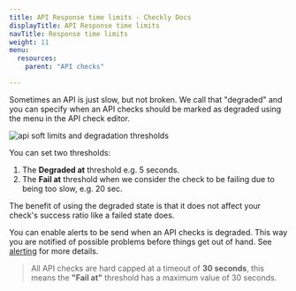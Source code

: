 ```yaml
---
title: API Response time limits - Checkly Docs
displayTitle: API Response time limits
navTitle: Response time limits
weight: 11
menu:
  resources:
    parent: "API checks"

---
```



Sometimes an API is just slow, but not broken. We call that "degraded" and you can specify when an API checks should be 
marked as degraded using the menu in the API check editor.

![api soft limits and degradation thresholds](/docs/images/api-checks/limits.png)

You can set two thresholds:

1. The **Degraded at** threshold e.g. 5 seconds.
2. The **Fail at** threshold when we consider the check to be failing due to being too slow, e.g. 20 sec.

The benefit of using the degraded state is that it does not affect your check's success ratio like a failed state does. 

You can enable alerts to be send when an API checks is degraded. This way you are notified of possible problems before things
get out of hand. See [alerting](/docs/alerting/) for more details.


> All API checks are hard capped at a timeout of **30 seconds**, this means the **"Fail at"** threshold has a maximum value of 30 seconds.


